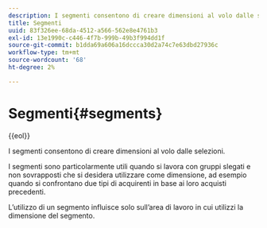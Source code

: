 ```yaml
---
description: I segmenti consentono di creare dimensioni al volo dalle selezioni.
title: Segmenti
uuid: 83f326ee-68da-4512-a566-562e8e4761b3
exl-id: 13e1990c-c446-4f7b-999b-49b3f994dd1f
source-git-commit: b1dda69a606a16dccca30d2a74c7e63dbd27936c
workflow-type: tm+mt
source-wordcount: '68'
ht-degree: 2%

---
```


# Segmenti{#segments}

{{eol}}

I segmenti consentono di creare dimensioni al volo dalle selezioni.

I segmenti sono particolarmente utili quando si lavora con gruppi slegati e non sovrapposti che si desidera utilizzare come dimensione, ad esempio quando si confrontano due tipi di acquirenti in base ai loro acquisti precedenti.

L’utilizzo di un segmento influisce solo sull’area di lavoro in cui utilizzi la dimensione del segmento.
